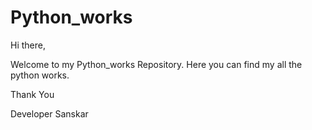 # Python_works

Hi there,

Welcome to my Python_works Repository.
Here you can find my all the python works.

Thank You

Developer Sanskar
